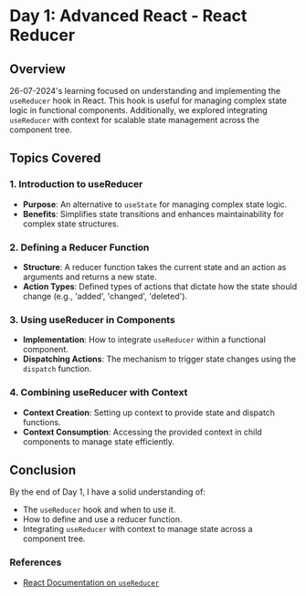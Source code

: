 # Day 1: Advanced React - React Reducer

## Overview
26-07-2024's learning focused on understanding and implementing the `useReducer` hook in React. This hook is useful for managing complex state logic in functional components. Additionally, we explored integrating `useReducer` with context for scalable state management across the component tree.

## Topics Covered

### 1. Introduction to useReducer
- **Purpose**: An alternative to `useState` for managing complex state logic.
- **Benefits**: Simplifies state transitions and enhances maintainability for complex state structures.

### 2. Defining a Reducer Function
- **Structure**: A reducer function takes the current state and an action as arguments and returns a new state.
- **Action Types**: Defined types of actions that dictate how the state should change (e.g., 'added', 'changed', 'deleted').

### 3. Using useReducer in Components
- **Implementation**: How to integrate `useReducer` within a functional component.
- **Dispatching Actions**: The mechanism to trigger state changes using the `dispatch` function.

### 4. Combining useReducer with Context
- **Context Creation**: Setting up context to provide state and dispatch functions.
- **Context Consumption**: Accessing the provided context in child components to manage state efficiently.

## Conclusion
By the end of Day 1, I have a solid understanding of:
- The `useReducer` hook and when to use it.
- How to define and use a reducer function.
- Integrating `useReducer` with context to manage state across a component tree.

### References
- [React Documentation on `useReducer`](https://react.dev/learn/extracting-state-logic-into-a-reducer)
